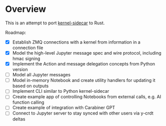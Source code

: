 # Overview

This is an attempt to port [kernel-sidecar](https://github.com/kafonek/kernel-sidecar) to Rust.

Roadmap:
 - [x] Establish ZMQ connections with a kernel from information in a connection file
 - [x] Model the high-level Jupyter message spec and wire protocol, including hmac signing
 - [x] Implement the Action and message delegation concepts from Python version
 - [ ] Model all Jupyter messages
 - [ ] Model in-memory Notebook and create utility handlers for updating it based on outputs
 - [ ] Implement CLI similar to Python kernel-sidecar
 - [ ] Create example app of controlling Notebooks from external calls, e.g. AI function calling
 - [ ] Create example of integration with Carabiner GPT
 - [ ] Connect to Jupyter server to stay synced with other users via y-crdt deltas
